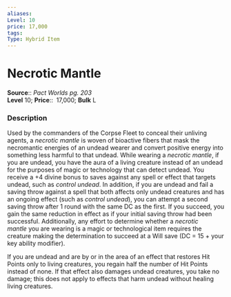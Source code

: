 ```yaml
---
aliases: 
Level: 10
price: 17,000
tags: 
Type: Hybrid Item
---
```


# Necrotic Mantle

**Source**:: _Pact Worlds pg. 203_  
**Level** 10;
**Price**::  17,000; **Bulk** L

### Description

Used by the commanders of the Corpse Fleet to conceal their unliving agents, a _necrotic mantle_ is woven of bioactive fibers that mask the necromantic energies of an undead wearer and convert positive energy into something less harmful to that undead. While wearing a _necrotic mantle_, if you are undead, you have the aura of a living creature instead of an undead for the purposes of magic or technology that can detect undead. You receive a +4 divine bonus to saves against any spell or effect that targets undead, such as _control undead_. In addition, if you are undead and fail a saving throw against a spell that both affects only undead creatures and has an ongoing effect (such as _control undead_), you can attempt a second saving throw after 1 round with the same DC as the first. If you succeed, you gain the same reduction in effect as if your initial saving throw had been successful. Additionally, any effort to determine whether a _necrotic mantle_ you are wearing is a magic or technological item requires the creature making the determination to succeed at a Will save (DC = 15 + your key ability modifier).  
  
If you are undead and are by or in the area of an effect that restores Hit Points only to living creatures, you regain half the number of Hit Points instead of none. If that effect also damages undead creatures, you take no damage; this does not apply to effects that harm undead without healing living creatures.
